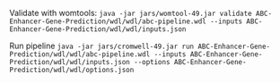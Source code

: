 
Validate with womtools:
```java -jar jars/womtool-49.jar validate ABC-Enhancer-Gene-Prediction/wdl/wdl/abc-pipeline.wdl --inputs ABC-Enhancer-Gene-Prediction/wdl/wdl/inputs.json```

Run pipeline
```java -jar jars/cromwell-49.jar run ABC-Enhancer-Gene-Prediction/wdl/wdl/abc-pipeline.wdl --inputs ABC-Enhancer-Gene-Prediction/wdl/wdl/inputs.json --options ABC-Enhancer-Gene-Prediction/wdl/wdl/options.json```
